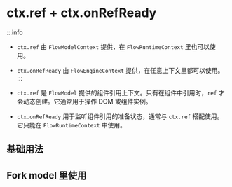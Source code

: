 # ctx.ref + ctx.onRefReady

:::info
- `ctx.ref` 由 `FlowModelContext` 提供，在 `FlowRuntimeContext` 里也可以使用。
- `ctx.onRefReady` 由 `FlowEngineContext` 提供，在任意上下文里都可以使用。
:::

- `ctx.ref` 是 `FlowModel` 提供的组件引用上下文。只有在组件中引用时，`ref` 才会动态创建。它通常用于操作 DOM 或组件实例。
- `ctx.onRefReady` 用于监听组件引用的准备状态，通常与 `ctx.ref` 搭配使用。它只能在 `FlowRuntimeContext` 中使用。

## 基础用法

<code src="./ref.tsx"></code>

## Fork model 里使用

<code src="./fork-model.tsx"></code>
